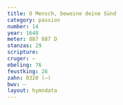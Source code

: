 ```yaml
---
title: O Mensch, beweine deine Sünd
category: passion
number: 14
year: 1648
meter: 887 887 D
stanzas: 29
scripture: 
cruger: —
ebeling: 76
feustking: 26
zahn: 8320 (—)
bwv: —
layout: hymndata
---
```

<br>

